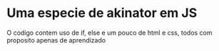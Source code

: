 # Uma especie de akinator em JS
O codigo contem uso de if, else e um pouco de html e css, todos com proposito apenas de aprendizado
